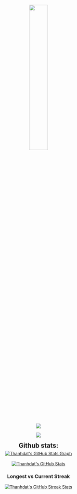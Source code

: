 <p align="center"><img src="animation.gif" width="35%"></p>

<p align="center">
<img src="https://readme-typing-svg.herokuapp.com?font=Architects+Daughter&center=true&vCenter=true&duration=3000&color=%2338C2FF&size=40&height=200&width=800&lines=Heyyy!+I'm+Thành+Đạt+%3C3;I+am+a+2nd+yr+at+FPT+University;I'+am+a+Software+Engineering;Welcome+to+my+profile+!">
</p>

<p  align="center">
<img src="https://user-images.githubusercontent.com/73097560/115834477-dbab4500-a447-11eb-908a-139a6edaec5c.gif">             
<br>

<div align="center">
<h2 align="center" style="margin: 5px 10px;">Github stats:</h2> 

<a href="https://github.com/thanhdat2011">
  <img align="center" src="https://github-profile-summary-cards.vercel.app/api/cards/profile-details?username=thanhdat2011&theme=gruvbox&hide_border=true)](https://github.com/thanhdat2011" alt="Thanhdat's GitHub Stats Graph"/>
</a>
<br><br>
<a href="https://github.com/thanhdat2011">
  <img align="center" src="https://github-readme-stats.vercel.app/api?username=thanhdat2011&count_private=true&show_icons=true&theme=gruvbox&hide_border=true&custom_title=Thanhdat%27s%20Github%20Stats" alt="Thanhdat's GitHub Stats" />
</a>
<h3>Longest vs Current Streak </h3>
<a href="https://github.com/thanhdat2011">
  <img align="center" src="https://github-readme-streak-stats.herokuapp.com/?user=thanhdat2011&theme=gruvbox" alt="Thanhdat's GitHub Streak Stats"/>
</a>
<br><br>
</div>
